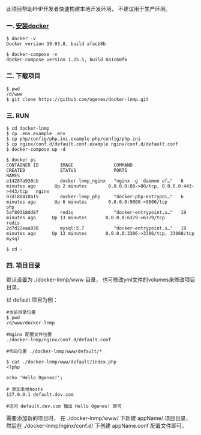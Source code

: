 此项目帮助PHP开发者快速构建本地开发环境， 不建议用于生产环境。

### 一. [安装docker](https://github.com/ogenes/docker-lnmp/wiki/Docker-%E7%AE%80%E4%BB%8B%E5%8F%8A%E5%AE%89%E8%A3%85)

```
$ docker -v
Docker version 19.03.8, build afacb8b

$ docker-compose -v
docker-compose version 1.25.5, build 8a1c60f6

```

### 二. 下载项目
```$xslt
$ pwd
/d/www
$ git clone https://github.com/ogenes/docker-lnmp.git
```
### 三. RUN
```shell
$ cd docker-lnmp
$ cp .env.example .env
$ cp php/config/php.ini.example php/config/php.ini
$ cp nginx/conf.d/default.conf.example nginx/conf.d/default.conf
$ docker-compose up -d

$ docker ps
CONTAINER ID        IMAGE               COMMAND                  CREATED             STATUS              PORTS                                      NAMES
e14287a930cb        docker-lnmp_nginx   "nginx -g 'daemon of…"   6 minutes ago       Up 2 minutes        0.0.0.0:80->80/tcp, 0.0.0.0:443->443/tcp   nginx
07d188418a15        docker-lnmp_php     "docker-php-entrypoi…"   6 minutes ago       Up 6 minutes        0.0.0.0:9000->9000/tcp                     php
5af89318dd8f        redis               "docker-entrypoint.s…"   19 minutes ago      Up 13 minutes       0.0.0.0:6379->6379/tcp                     redis
2d7d22eaa938        mysql:5.7           "docker-entrypoint.s…"   19 minutes ago      Up 13 minutes       0.0.0.0:3306->3306/tcp, 33060/tcp          mysql

$ cd -
```

### 四. 项目目录
默认设置为 ./docker-lnmp/www 目录， 也可修改yml文件的volumes来修改项目目录。

以 default 项目为例：
```shell
#当前目录位置
$ pwd
/d/www/docker-lnmp

#Nginx 配置文件位置
./docker-lnmp/nginx/conf.d/default.conf

#代码位置 ./docker-lnmp/www/default/*

$ cat ./docker-lnmp/www/default/index.php
<?php

echo 'Hello Ogenes!';

# 添加本地hosts
127.0.0.1 default.dev.com

#访问 default.dev.com 输出 Hello Ogenes! 即可
```
需要添加新的项目时， 在 ./docker-lnmp/www/ 下新建 appName/ 项目目录， 然后在 ./docker-lnmp/nginx/conf.d/ 下创建 appName.conf 配置文件即可。
